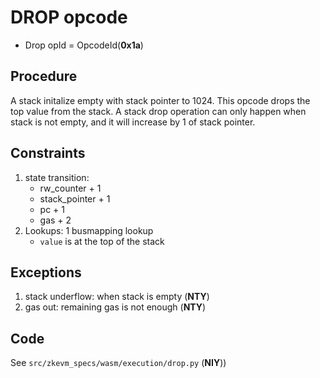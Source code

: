 # DROP opcode

- Drop opId = OpcodeId(**0x1a**)

## Procedure

A stack initalize empty with stack pointer to 1024. This opcode drops the top value from the stack. A stack drop operation can only happen when stack is not empty, and it will increase by 1 of stack pointer.


## Constraints

1. state transition:
   - rw_counter + 1
   - stack_pointer + 1
   - pc + 1
   - gas + 2
2. Lookups: 1 busmapping lookup
   - `value` is at the top of the stack

## Exceptions

1. stack underflow: when stack is empty (**NTY**)
2. gas out: remaining gas is not enough (**NTY**)

## Code

See `src/zkevm_specs/wasm/execution/drop.py` (**NIY**))
